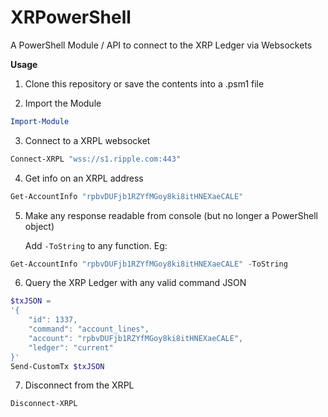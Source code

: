 # XRPowerShell
A PowerShell Module / API to connect to the XRP Ledger via Websockets

**Usage**

1. Clone this repository or save the contents into a .psm1 file

2. Import the Module
```powershell
Import-Module 
```
3. Connect to a XRPL websocket
```powershell
Connect-XRPL "wss://s1.ripple.com:443"
```
4. Get info on an XRPL address
```powershell
Get-AccountInfo "rpbvDUFjb1RZYfMGoy8ki8itHNEXaeCALE"
```

5. Make any response readable from console (but no longer a PowerShell object)

    Add `-ToString` to any function. Eg:
```powershell
Get-AccountInfo "rpbvDUFjb1RZYfMGoy8ki8itHNEXaeCALE" -ToString
```

6. Query the XRP Ledger with any valid command JSON
```powershell
$txJSON =
'{
    "id": 1337,
    "command": "account_lines",
    "account": "rpbvDUFjb1RZYfMGoy8ki8itHNEXaeCALE",
    "ledger": "current"
}'
Send-CustomTx $txJSON
```

7. Disconnect from the XRPL
```powershell
Disconnect-XRPL
```
